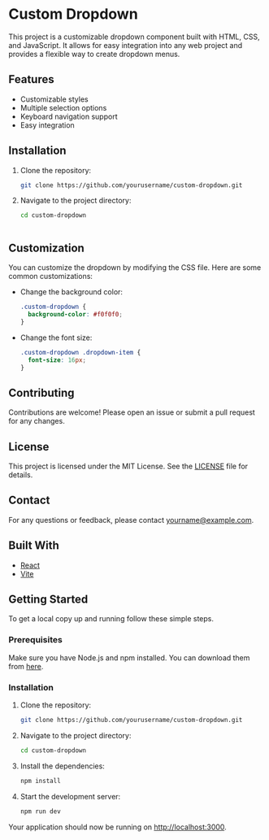 # Custom Dropdown

This project is a customizable dropdown component built with HTML, CSS, and JavaScript. It allows for easy integration into any web project and provides a flexible way to create dropdown menus.

## Features

- Customizable styles
- Multiple selection options
- Keyboard navigation support
- Easy integration

## Installation

1. Clone the repository:
   ```sh
   git clone https://github.com/yourusername/custom-dropdown.git
   ```
2. Navigate to the project directory:

   ```sh
   cd custom-dropdown
   ```

   ```

   ```

## Customization

You can customize the dropdown by modifying the CSS file. Here are some common customizations:

- Change the background color:
  ```css
  .custom-dropdown {
    background-color: #f0f0f0;
  }
  ```
- Change the font size:
  ```css
  .custom-dropdown .dropdown-item {
    font-size: 16px;
  }
  ```

## Contributing

Contributions are welcome! Please open an issue or submit a pull request for any changes.

## License

This project is licensed under the MIT License. See the [LICENSE](LICENSE) file for details.

## Contact

For any questions or feedback, please contact [yourname@example.com](mailto:yourname@example.com).

## Built With

- [React](https://reactjs.org/)
- [Vite](https://vitejs.dev/)

## Getting Started

To get a local copy up and running follow these simple steps.

### Prerequisites

Make sure you have Node.js and npm installed. You can download them from [here](https://nodejs.org/).

### Installation

1. Clone the repository:
   ```sh
   git clone https://github.com/yourusername/custom-dropdown.git
   ```
2. Navigate to the project directory:
   ```sh
   cd custom-dropdown
   ```
3. Install the dependencies:
   ```sh
   npm install
   ```
4. Start the development server:
   ```sh
   npm run dev
   ```

Your application should now be running on [http://localhost:3000](http://localhost:3000).
